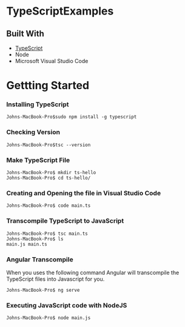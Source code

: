 # TypeScriptExamples

## Built With
* [TypeScript](https://www.typescriptlang.org/) 
* Node
* Microsoft Visual Studio Code   

# Gettting Started

### Installing TypeScript    

`Johns-MacBook-Pro$sudo npm install -g typescript`       

### Checking Version      

`Johns-MacBook-Pro$tsc --version`       

###  Make TypeScript File    

`Johns-MacBook-Pro$ mkdir ts-hello`       
`Johns-MacBook-Pro$ cd ts-hello/`        

### Creating and Opening the file in Visual Studio Code     

`Johns-MacBook-Pro$ code main.ts`           

### Transcompile TypeScript to JavaScript     

`Johns-MacBook-Pro$ tsc main.ts`       
`Johns-MacBook-Pro$ ls`       
`main.js main.ts`          

### Angular Transcompile    
When you uses the following command Angular will transcompile the TypeScript files into Javascript for you.    

`Johns-MacBook-Pro$ ng serve`   

### Executing JavaScript code with NodeJS   

`Johns-MacBook-Pro$ node main.js` 

